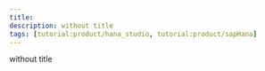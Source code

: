 ```yaml
---
title: 
description: without title
tags: [tutorial:product/hana_studio, tutorial:product/sapHana]
---
```


without title
